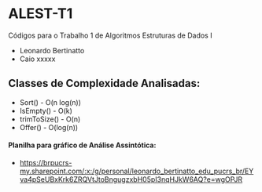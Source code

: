 # ALEST-T1
Códigos para o Trabalho 1 de Algoritmos Estruturas de Dados I

- Leonardo Bertinatto
- Caio xxxxx

## Classes de Complexidade Analisadas:
- Sort() - O(n log(n))
- IsEmpty() - O(k)
- trimToSize() - O(n)
- Offer() - O(log(n))

 #### Planilha para gráfico de Análise Assintótica: 
 - https://brpucrs-my.sharepoint.com/:x:/g/personal/leonardo_bertinatto_edu_pucrs_br/EYva4pSeUBxKrk6ZRQVtJtoBngugzxbH05pI3nqHJkW6AQ?e=wgOPJR
